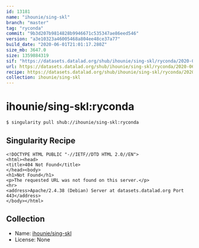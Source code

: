 ```yaml
---
id: 13181
name: "ihounie/sing-skl"
branch: "master"
tag: "ryconda"
commit: "9b3d207b9814828b9946671c535347ae86eed546"
version: "a3e10323a46005468a804ee48ce37a77"
build_date: "2020-06-01T21:01:17.280Z"
size_mb: 3647.0
size: 1359884319
sif: "https://datasets.datalad.org/shub/ihounie/sing-skl/ryconda/2020-06-01-9b3d207b-a3e10323/a3e10323a46005468a804ee48ce37a77.sif"
url: https://datasets.datalad.org/shub/ihounie/sing-skl/ryconda/2020-06-01-9b3d207b-a3e10323/
recipe: https://datasets.datalad.org/shub/ihounie/sing-skl/ryconda/2020-06-01-9b3d207b-a3e10323/Singularity
collection: ihounie/sing-skl
---
```


# ihounie/sing-skl:ryconda

```bash
$ singularity pull shub://ihounie/sing-skl:ryconda
```

## Singularity Recipe

```singularity
<!DOCTYPE HTML PUBLIC "-//IETF//DTD HTML 2.0//EN">
<html><head>
<title>404 Not Found</title>
</head><body>
<h1>Not Found</h1>
<p>The requested URL was not found on this server.</p>
<hr>
<address>Apache/2.4.38 (Debian) Server at datasets.datalad.org Port 443</address>
</body></html>
```

## Collection

 - Name: [ihounie/sing-skl](https://github.com/ihounie/sing-skl)
 - License: None


